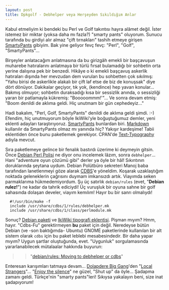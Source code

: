 ```yaml
---
layout: post
title: Dpkgolf - Debhelper veya Herşeyden Sıkıldığım Anlar
---
```


Kabul etmeliyim ki bendeki bu Perl ve Golf takıntısı hayra alâmet değil.
İster istemez bir miktar (yoksa daha mı fazla?) "smarty pants" oluyorum.
Sunucu tarafında bu girdiyi alır almaz "çift tırnakları" tashih etmeye girişen
[SmartyPants](http://daringfireball.net/projects/smartypants/) gibiyim.  Bak
yine geliyor fevç fevç: "Perl", "Golf", "SmartyPants"...

Birşeyler anlatacağım anlatmasına da bu girizgâh emekli bir başçavuşun
muharebe hatıralarını anlatmaya bir türlü fırsat bulamadığı bir sohbetin orta
yerine dalışına pek bir benzedi.  Hikâye o ki emekli başçavuş askerlik
hatıraları dışında her mevzudan dem vurulan bu sohbetten çok sıkılmış: "Yahu
birisi de askerlikle alakalı bir çift laf etse de biz de konuşsak" diye dört
dönüyor.  Dakikalar geçiyor, tık yok, (kendince) hep yavan konular...  Bakmış
olmuyor; sohbetin duraksadığı kısa bir sessizlik anında, o sessizliği yaran
bir patlamayla kükremiş: "Booooommm!'"...  Ve sonra devam etmiş: "Boom denildi
de aklıma geldi.  Hiç unutmam bir gün cephedeyiz..."

Hadi bakalım, "Perl, Golf, SmartyPants" denildi de aklıma geldi şimdi. :-)
Efendim, hiç unutmuyorum böyle IkiWiki'yle boğuştuğumuz demler, yeni eklenti
adayları taraştırıyoruz.
[SmartyPants](http://daringfireball.net/projects/smartypants/) bunlardan biri.
[Markdown](http://daringfireball.net/projects/markdown/) kullanılır da
SmartyPants olmaz mı yanında hiç?  Yakışır kardeşime!  Tabii eklentiden önce
bunu paketlemek gerekiyor.  CPAN'de
[Text-Typography](http://search.cpan.org/~tsibley/Text-Typography-0.01/)
adıyla mevcut.

Sıra paketlemeye gelince bir fenalık bastırdı üzerime ki deymeyin gitsin. Önce
[Debian Perl Polisi](http://www.debian.org/doc/packaging-manuals/perl-policy/)
ne diyor onu incelemek lâzım, sonra `debhelper`...  Hani "adventure oyun
çözümü gibi" derler ya öyle bir hâl!  Sıkıntının doruklarında şeytana uydum.
Debian Polütbüro sekreteri Manoj baba tarafından lanetlenmeyi göze alarak
[CDBS](http://build-common.alioth.debian.org/)'e yöneldim.  Koşarak
uzaklaştığım noktada geleneklerin çağrısını duymam imkansızdı artık.  Viayımda
seken parmaklarıma hükmedemiyordum.  Şu üç satırlık `debian/rules` (evet,
"**Debian rulez!**") ne kadar da tahrik ediciydi!  Üç vuruşluk bir oyuna sahne
bir golf sahasında dolaşan develer, viayım kemılım!  Hayır bu bir sanrı
olmalıydı!

```make
  #!/usr/bin/make -f
  include /usr/share/cdbs/1/rules/debhelper.mk
  include /usr/share/cdbs/1/class/perlmodule.mk
```

Sonuç?  [Debian
paketi](http://packages.debian.org/unstable/perl/libtext-typography-perl) ve
[IkiWiki tipografi eklentisi](http://ikiwiki.info/plugins/typography/).
Pişman mıyım?  Hmm, hayır.  "Cdbs-Fu" gerektirmeyen **bu** paket için değil.
Neredeyse bütün Debian (ve -son baktığımda- Ubuntu) GNOME paketlerinde
kullanılan bir alt sistem olarak `cdbs` için bu paket leblebi mesabesindedir.
Bir daha yapar mıyım?  Uygun şartlar oluştuğunda, evet.  "Uygunluk"
sorgulamasında yararlanabilecek mütalaalar hakkında buyurun:

>> "[debian/rules: Moving to debhelper or
>> cdbs](http://lists.debian.org/debian-mentors/2005/05/msg00252.html)"

Enteresan karışımları tatmaya devam...  [Dolapdere Big
Gang](http://www.dolapderebiggang.com)'den "[Local
Strangers](http://www.dolapderebiggang.com/tr/album.html)"...  "[Enjoy the
silence](http://www.youtube.com/watch?v=L1RIU-KHgWU&mode=related&search=)" ne
güzel, "Shut up" da öyle...  Şadapma zamanı geldi.  Türkçe'nin "smarty
pants"leri!  Sıkıysa yakalayın beni, size inat şadapıyorum!
